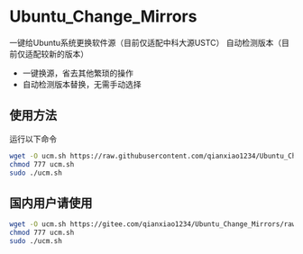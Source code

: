 # Ubuntu_Change_Mirrors
一键给Ubuntu系统更换软件源（目前仅适配中科大源USTC）
自动检测版本（目前仅适配较新的版本）
- 一键换源，省去其他繁琐的操作
- 自动检测版本替换，无需手动选择
## 使用方法
运行以下命令
```sh
wget -O ucm.sh https://raw.githubusercontent.com/qianxiao1234/Ubuntu_Change_Mirrors/main/ucm.sh
chmod 777 ucm.sh
sudo ./ucm.sh
```
## 国内用户请使用
```sh
wget -O ucm.sh https://gitee.com/qianxiao1234/Ubuntu_Change_Mirrors/raw/main/ucm.sh
chmod 777 ucm.sh
sudo ./ucm.sh
```
```
